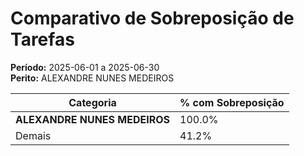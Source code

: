 # Comparativo de Sobreposição de Tarefas

**Período:** 2025-06-01 a 2025-06-30  
**Perito:** ALEXANDRE NUNES MEDEIROS

| Categoria  | % com Sobreposição |
|------------|---------------------|
| **ALEXANDRE NUNES MEDEIROS** | 100.0%       |
| Demais     | 41.2%       |
